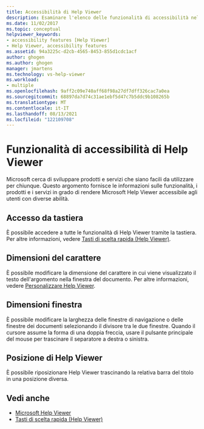 ```yaml
---
title: Accessibilità di Help Viewer
description: Esaminare l'elenco delle funzionalità di accessibilità nel Microsoft Help Viewer, che riguardano l'accesso tramite tastiera, le dimensioni del carattere, le dimensioni della finestra e la posizione di Help Viewer.
ms.date: 11/02/2017
ms.topic: conceptual
helpviewer_keywords:
- accessibility features [Help Viewer]
- Help Viewer, accessibility features
ms.assetid: 94a3225c-d2cb-4565-8453-855d1cdc1acf
author: ghogen
ms.author: ghogen
manager: jmartens
ms.technology: vs-help-viewer
ms.workload:
- multiple
ms.openlocfilehash: 9aff2c09e740aff68f98a27df7dff326cac7a0ea
ms.sourcegitcommit: 68897da7d74c31ae1ebf5d47c7b5ddc9b108265b
ms.translationtype: MT
ms.contentlocale: it-IT
ms.lasthandoff: 08/13/2021
ms.locfileid: "122109708"
---
```

# <a name="accessibility-features-of-the-help-viewer"></a>Funzionalità di accessibilità di Help Viewer
Microsoft cerca di sviluppare prodotti e servizi che siano facili da utilizzare per chiunque. Questo argomento fornisce le informazioni sulle funzionalità, i prodotti e i servizi in grado di rendere Microsoft Help Viewer accessibile agli utenti con diverse abilità.

## <a name="keyboard-access"></a>Accesso da tastiera
È possibile accedere a tutte le funzionalità di Help Viewer tramite la tastiera. Per altre informazioni, vedere [Tasti di scelta rapida (Help Viewer)](../help-viewer/shortcut-keys.md).

## <a name="font-size"></a>Dimensioni del carattere
È possibile modificare la dimensione del carattere in cui viene visualizzato il testo dell'argomento nella finestra del documento. Per altre informazioni, vedere [Personalizzare Help Viewer](../help-viewer/customize.md).

## <a name="window-size"></a>Dimensioni finestra
È possibile modificare la larghezza delle finestre di navigazione o delle finestre dei documenti selezionando il divisore tra le due finestre. Quando il cursore assume la forma di una doppia freccia, usare il pulsante principale del mouse per trascinare il separatore a destra o sinistra.

## <a name="help-viewer-position"></a>Posizione di Help Viewer
È possibile riposizionare Help Viewer trascinando la relativa barra del titolo in una posizione diversa.

## <a name="see-also"></a>Vedi anche

- [Microsoft Help Viewer](../help-viewer/overview.md)
- [Tasti di scelta rapida (Help Viewer)](../help-viewer/shortcut-keys.md)